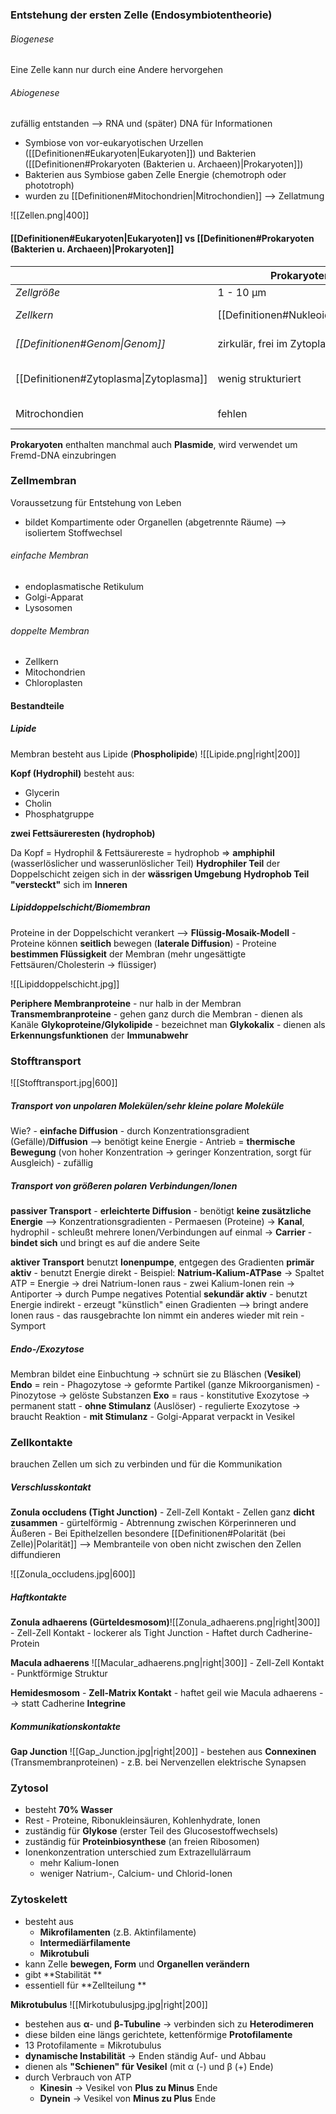 ### Entstehung der ersten Zelle (Endosymbiotentheorie)
###### Biogenese
Eine Zelle kann nur durch eine Andere hervorgehen 
###### Abiogenese
zufällig entstanden --> RNA und (später) DNA für Informationen 
- Symbiose von vor-eukaryotischen Urzellen ([[Definitionen#Eukaryoten|Eukaryoten]]) und Bakterien ([[Definitionen#Prokaryoten (Bakterien u. Archaeen)|Prokaryoten]]) 
- Bakterien aus Symbiose gaben Zelle Energie (chemotroph oder phototroph)
- wurden zu [[Definitionen#Mitochondrien|Mitrochondien]] --> Zellatmung 

![[Zellen.png|400]]
#### [[Definitionen#Eukaryoten|Eukaryoten]] vs [[Definitionen#Prokaryoten (Bakterien u. Archaeen)|Prokaryoten]]

|                                         | Prokaryoten                         | Eukaryoten                          |
| --------------------------------------- | ----------------------------------- | ----------------------------------- |
| *Zellgröße*                             | 1 - 10 µm                           | 10 - 100 µm                         |
| *Zellkern*                              | [[Definitionen#Nukleoid\|Nukleoid]] | Zellkern mit Doppelmembran          |
| *[[Definitionen#Genom\|Genom]]*         | zirkulär, frei im Zytoplasma        | Chromosomen im Zellkern             |
| [[Definitionen#Zytoplasma\|Zytoplasma]] | wenig strukturiert                  | intrazelluläre Membran, Zytoskelett |
| Mitrochondien                           | fehlen                              | vorhanden für Zellatmung            |
**Prokaryoten** enthalten manchmal auch **Plasmide**, wird verwendet um Fremd-DNA einzubringen 

### Zellmembran
Voraussetzung für Entstehung von Leben 
- bildet Kompartimente oder Organellen (abgetrennte Räume) --> isoliertem Stoffwechsel 
###### einfache Membran 
- endoplasmatische Retikulum 
- Golgi-Apparat 
- Lysosomen 
###### doppelte Membran 
- Zellkern 
- Mitochondrien 
- Chloroplasten 

#### Bestandteile
##### Lipide 
Membran besteht aus Lipide (**Phospholipide**) ![[Lipide.png|right|200]]

**Kopf (Hydrophil)**
besteht aus:
- Glycerin
- Cholin
- Phosphatgruppe 

**zwei Fettsäureresten (hydrophob)** 

Da Kopf = Hydrophil & Fettsäurereste = hydrophob 
	=> **amphiphil** (wasserlöslicher und wasserunlöslicher Teil)
	**Hydrophiler Teil** der Doppelschicht zeigen sich in der **wässrigen Umgebung**
	**Hydrophob Teil "versteckt"** sich im **Inneren**

##### Lipiddoppelschicht/Biomembran

Proteine in der Doppelschicht verankert --> **Flüssig-Mosaik-Modell**
	- Proteine können **seitlich** bewegen (**laterale Diffusion**)
	- Proteine **bestimmen Flüssigkeit** der Membran 
	  (mehr ungesättigte Fettsäuren/Cholesterin -> flüssiger) 

![[Lipiddoppelschicht.jpg]]

**Periphere Membranproteine**
	- nur halb in der Membran
**Transmembranproteine** 
	- gehen ganz durch die Membran 
	- dienen als Kanäle 
**Glykoproteine/Glykolipide**
	- bezeichnet man **Glykokalix**
	- dienen als **Erkennungsfunktionen** der **Immunabwehr** 
### Stofftransport 

![[Stofftransport.jpg|600]]
##### Transport von unpolaren Molekülen/sehr kleine polare Moleküle
Wie? 
	- **einfache Diffusion**
	- durch Konzentrationsgradient (Gefälle)/**Diffusion** --> benötigt keine Energie 
	- Antrieb = **thermische Bewegung** (von hoher Konzentration -> geringer Konzentration, sorgt für Ausgleich)
	- zufällig

##### Transport von größeren polaren Verbindungen/Ionen

**passiver Transport** 
	- **erleichterte Diffusion** 
	- benötigt **keine zusätzliche Energie** --> Konzentrationsgradienten
	- Permaesen (Proteine) 
		-> **Kanal**, hydrophil - schleußt mehrere Ionen/Verbindungen auf einmal 
		-> **Carrier** - **bindet sich** und bringt es auf die andere Seite 

**aktiver Transport**
	benutzt **Ionenpumpe**, entgegen des Gradienten 
	**primär aktiv** 
		- benutzt Energie direkt
		- Beispiel: **Natrium-Kalium-ATPase** 
			-> Spaltet ATP = Energie 
			-> drei Natrium-Ionen raus - zwei Kalium-Ionen rein 
			-> Antiporter 
			-> durch Pumpe negatives Potential 
	**sekundär aktiv**
		- benutzt Energie indirekt 
		- erzeugt "künstlich" einen Gradienten --> bringt andere Ionen raus
		- das rausgebrachte Ion nimmt ein anderes wieder mit rein 
		-  Symport

##### Endo-/Exozytose 

Membran bildet eine Einbuchtung -> schnürt sie zu Bläschen (**Vesikel**)  
**Endo** = rein 
	- Phagozytose -> geformte Partikel (ganze Mikroorganismen)
	- Pinozytose -> gelöste Substanzen 
**Exo** = raus
	- konstitutive Exozytose -> permanent statt - **ohne Stimulanz** (Auslöser)
	- regulierte Exozytose -> braucht Reaktion - **mit Stimulanz** 
	- Golgi-Apparat verpackt in Vesikel   
### Zellkontakte  
brauchen Zellen um sich zu verbinden und für die Kommunikation
##### Verschlusskontakt
**Zonula occludens (Tight Junction)**
	- Zell-Zell Kontakt
	- Zellen ganz **dicht zusammen**
	- gürtelförmig 
	- Abtrennung zwischen Körperinneren und Äußeren 
	- Bei Epithelzellen besondere [[Definitionen#Polarität (bei Zelle)|Polarität]] 
	  --> Membranteile von oben nicht zwischen den Zellen diffundieren 
	  
![[Zonula_occludens.jpg|600]]

##### Haftkontakte
**Zonula adhaerens (Gürteldesmosom)**![[Zonula_adhaerens.png|right|300]]
	- Zell-Zell Kontakt 
	- lockerer als Tight Junction
	- Haftet durch Cadherine-Protein 

**Macula adhaerens** ![[Macular_adhaerens.png|right|300]]
	- Zell-Zell Kontakt
	- Punktförmige Struktur 

**Hemidesmosom** 
	- **Zell-Matrix Kontakt**
	- haftet geil wie Macula adhaerens 
	  --> statt Cadherine **Integrine**


##### Kommunikationskontakte 
**Gap Junction** ![[Gap_Junction.jpg|right|200]]
	- bestehen aus **Connexinen** (Transmembranproteinen)
	- z.B. bei Nervenzellen elektrische Synapsen  









### Zytosol 
- besteht **70% Wasser**
- Rest - Proteine, Ribonukleinsäuren, Kohlenhydrate, Ionen 
- zuständig für **Glykose** (erster Teil des Glucosestoffwechsels) 
- zuständig für **Proteinbiosynthese** (an freien Ribosomen)
- Ionenkonzentration unterschied zum Extrazellulärraum 
	- mehr Kalium-Ionen 
	- weniger Natrium-, Calcium- und Chlorid-Ionen

### Zytoskelett 
- besteht aus 
	- **Mikrofilamenten** (z.B. Aktinfilamente)
	- **Intermediärfilamente** 
	- **Mikrotubuli** 
- kann Zelle **bewegen, Form** und **Organellen verändern** 
- gibt **Stabilität **
- essentiell für **Zellteilung **

**Mikrotubulus** ![[Mirkotubulusjpg.jpg|right|200]]
- bestehen aus **α**- und **β-Tubuline** -> verbinden sich zu **Heterodimeren** 
- diese bilden eine längs gerichtete, kettenförmige **Protofilamente**
- 13 Protofilamente = Mikrotubulus 
- **dynamische Instabilität** -> Enden ständig Auf- und Abbau
- dienen als **"Schienen" für Vesikel** (mit α (-) und β (+) Ende)
- durch Verbrauch von ATP 
	- **Kinesin** -> Vesikel von **Plus zu Minus** Ende 
	- **Dynein** -> Vesikel von **Minus zu Plus** Ende 